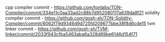 cpp compiler commit - https://github.com/tonlabs/TON-Compiler/commit/334e11c0aa33ad2c88b7d952080117a639da8f21
solidity compiler commit - https://github.com/gosh-sh/TON-Solidity-Compiler/commit/6062f79d9346d9d725fd209677bbe38f8d6cde15
tvm linker commit - https://github.com/gosh-sh/TVM-linker/commit/2033f943cfba5463aba6a328d69be6146d154f71